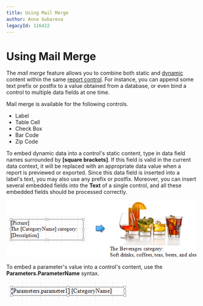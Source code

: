 ```yaml
---
title: Using Mail Merge
author: Anna Gubareva
legacyId: 116422
---
```

# Using Mail Merge
The _mail merge_ feature allows you to combine both static and [dynamic](binding-report-controls-to-data.md) content within the same [report control](../../report-elements/report-controls.md). For instance, you can append some text prefix or postfix to a value obtained from a database, or even bind a control to multiple data fields at one time.

Mail merge is available for the following controls.
* Label
* Table Cell
* Check Box
* Bar Code
* Zip Code

To embed dynamic data into a control's static content, type in data field names surrounded by **[**square brackets**]**. If this field is valid in the current data context, it will be replaced with an appropriate data value when a report is previewed or exported. Since this data field is inserted into a label's text, you may also use any prefix or postfix. Moreover, you can insert several embedded fields into the **Text** of a single control, and all these embedded fields should be processed correctly.

![EUD_WpfReportDesigner_MailMerge_1](../../../../../images/img123844.png)

To embed a parameter's value into a control's content, use the **Parameters.ParameterName** syntax.

![EUD_WpfReportDesigner_MailMerge_2](../../../../../images/img123845.png)